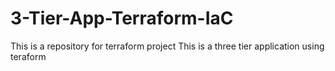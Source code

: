 # 3-Tier-App-Terraform-IaC
This is a repository for terraform project
This is a three tier application using teraform